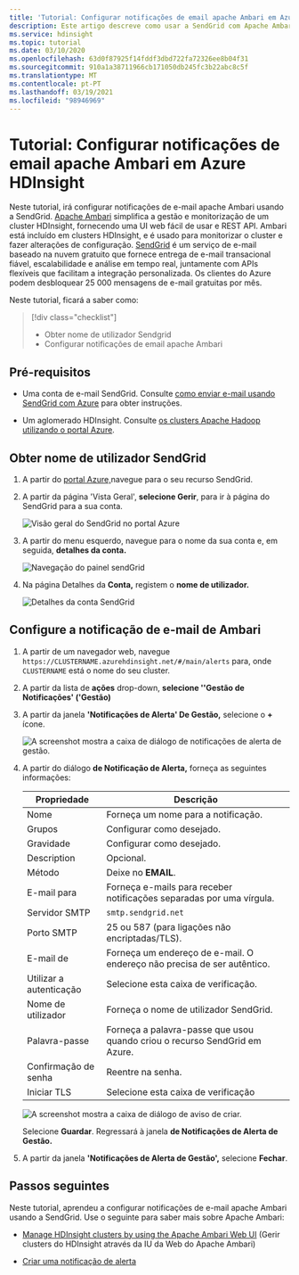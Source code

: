 ```yaml
---
title: 'Tutorial: Configurar notificações de email apache Ambari em Azure HDInsight'
description: Este artigo descreve como usar a SendGrid com Apache Ambari para notificações por e-mail.
ms.service: hdinsight
ms.topic: tutorial
ms.date: 03/10/2020
ms.openlocfilehash: 63d0f87925f14fddf3dbd722fa72326ee8b04f31
ms.sourcegitcommit: 910a1a38711966cb171050db245fc3b22abc8c5f
ms.translationtype: MT
ms.contentlocale: pt-PT
ms.lasthandoff: 03/19/2021
ms.locfileid: "98946969"
---
```

# <a name="tutorial-configure-apache-ambari-email-notifications-in-azure-hdinsight"></a>Tutorial: Configurar notificações de email apache Ambari em Azure HDInsight

Neste tutorial, irá configurar notificações de e-mail apache Ambari usando a SendGrid. [Apache Ambari](./hdinsight-hadoop-manage-ambari.md) simplifica a gestão e monitorização de um cluster HDInsight, fornecendo uma UI web fácil de usar e REST API. Ambari está incluído em clusters HDInsight, e é usado para monitorizar o cluster e fazer alterações de configuração. [SendGrid](https://sendgrid.com/solutions/) é um serviço de e-mail baseado na nuvem gratuito que fornece entrega de e-mail transacional fiável, escalabilidade e análise em tempo real, juntamente com APIs flexíveis que facilitam a integração personalizada. Os clientes do Azure podem desbloquear 25 000 mensagens de e-mail gratuitas por mês.

Neste tutorial, ficará a saber como:

> [!div class="checklist"]
> * Obter nome de utilizador Sendgrid
> * Configurar notificações de email apache Ambari

## <a name="prerequisites"></a>Pré-requisitos

* Uma conta de e-mail SendGrid. Consulte [como enviar e-mail usando SendGrid com Azure](../sendgrid-dotnet-how-to-send-email.md) para obter instruções.

* Um aglomerado HDInsight. Consulte [os clusters Apache Hadoop utilizando o portal Azure](./hdinsight-hadoop-create-linux-clusters-portal.md).

## <a name="obtain-sendgrid-username"></a>Obter nome de utilizador SendGrid

1. A partir do [portal Azure,](https://portal.azure.com)navegue para o seu recurso SendGrid.

1. A partir da página 'Vista Geral', **selecione Gerir**, para ir à página do SendGrid para a sua conta.

    ![Visão geral do SendGrid no portal Azure](./media/apache-ambari-email/azure-portal-sendgrid-manage.png)

1. A partir do menu esquerdo, navegue para o nome da sua conta e, em seguida, **detalhes da conta.**

    ![Navegação do painel sendGrid](./media/apache-ambari-email/sendgrid-dashboard-navigation.png)

1. Na página Detalhes da **Conta,** registem o **nome de utilizador.**

    ![Detalhes da conta SendGrid](./media/apache-ambari-email/sendgrid-account-details.png)

## <a name="configure-ambari-e-mail-notification"></a>Configure a notificação de e-mail de Ambari

1. A partir de um navegador web, navegue `https://CLUSTERNAME.azurehdinsight.net/#/main/alerts` para, onde `CLUSTERNAME` está o nome do seu cluster.

1. A partir da lista de **ações** drop-down, **selecione ''Gestão de Notificações' ('Gestão)**

1. A partir da janela **'Notificações de Alerta' De Gestão,** selecione o **+** ícone.

    ![A screenshot mostra a caixa de diálogo de notificações de alerta de gestão.](./media/apache-ambari-email/azure-portal-create-notification.png)

1. A partir do diálogo **de Notificação de Alerta,** forneça as seguintes informações:

    |Propriedade |Descrição |
    |---|---|
    |Nome|Forneça um nome para a notificação.|
    |Grupos|Configurar como desejado.|
    |Gravidade|Configurar como desejado.|
    |Description|Opcional.|
    |Método|Deixe no **EMAIL**.|
    |E-mail para|Forneça e-mails para receber notificações separadas por uma vírgula.|
    |Servidor SMTP|`smtp.sendgrid.net`|
    |Porto SMTP|25 ou 587 (para ligações não encriptadas/TLS).|
    |E-mail de|Forneça um endereço de e-mail. O endereço não precisa de ser autêntico.|
    |Utilizar a autenticação|Selecione esta caixa de verificação.|
    |Nome de utilizador|Forneça o nome de utilizador SendGrid.|
    |Palavra-passe|Forneça a palavra-passe que usou quando criou o recurso SendGrid em Azure.|
    |Confirmação de senha|Reentre na senha.|
    |Iniciar TLS|Selecione esta caixa de verificação|

    ![A screenshot mostra a caixa de diálogo de aviso de criar.](./media/apache-ambari-email/ambari-create-alert-notification.png)

    Selecione **Guardar**. Regressará à janela **de Notificações de Alerta de Gestão.**

1. A partir da janela **'Notificações de Alerta de Gestão',** selecione **Fechar**.

## <a name="next-steps"></a>Passos seguintes

Neste tutorial, aprendeu a configurar notificações de e-mail apache Ambari usando a SendGrid. Use o seguinte para saber mais sobre Apache Ambari:

* [Manage HDInsight clusters by using the Apache Ambari Web UI](./hdinsight-hadoop-manage-ambari.md) (Gerir clusters do HDInsight através da IU da Web do Apache Ambari)

* [Criar uma notificação de alerta](https://docs.cloudera.com/HDPDocuments/Ambari-latest/managing-and-monitoring-ambari/content/amb_create_an_alert_notification.html)